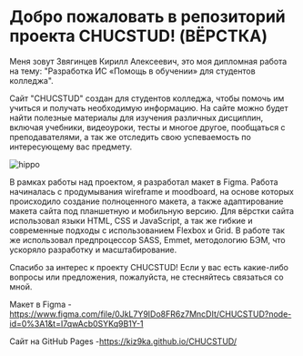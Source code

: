 # Добро пожаловать в репозиторий проекта CHUCSTUD! (ВЁРСТКА)

Меня зовут Звягинцев Кирилл Алексеевич, это моя дипломная работа на тему: "Разработка ИС «Помощь в обучении» для студентов колледжа".

Сайт "CHUCSTUD" создан для студентов колледжа, чтобы помочь им учиться и получать необходимую информацию. На сайте можно будет найти полезные материалы для
изучения различных дисциплин, включая учебники, видеоуроки, тесты и многое другое, пообщаться с преподавателями, а так же отследить свою успеваемость по интересующему вас предмету.

![hippo](https://tenor.com/ru/view/funny-animals-working-cats-gif-12671236.gif)

В рамках работы над проектом, я разработал макет в Figma.
Работа начиналась с продумывания wireframe и moodboard, на основе которых происходило создание полноценного макета, а также адаптирование макета сайта под
планшетную и мобильную версию. Для вёрстки сайта использовал языки HTML, CSS и JavaScript, а так же гибкие и современные подходы с использованием Flexbox и Grid.
В работе так же использовал предпроцессор SASS, Emmet, методологию БЭМ, что ускоряло разработку и масштабирование.

Спасибо за интерес к проекту CHUCSTUD! Если у вас есть какие-либо вопросы или предложения, пожалуйста, не стесняйтесь связаться со мной.

Макет в Figma - https://www.figma.com/file/0JkL7Y9IDo8FR6z7MncDIt/CHUCSTUD?node-id=0%3A1&t=I7qwAcb0SYKq9B1Y-1

Сайт на GitHub Pages -https://kiz9ka.github.io/CHUCSTUD/
